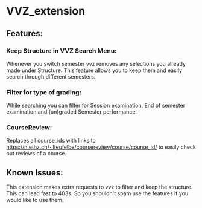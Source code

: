 # VVZ_extension  

## Features:  

### Keep Structure in VVZ Search Menu:  
Whenever you switch semester vvz removes any selections you already made under Structure. This feature allows you to keep them and easily search through different semesters.  

### Filter for type of grading:  
While searching you can filter for Session examination, End of semester examination and (un)graded Semester performance.

### CourseReview:  
Replaces all course_ids with links to https://n.ethz.ch/~lteufelbe/coursereview/course/course_id/ to easily check out reviews of a  course.  

## Known Issues:  
This extension makes extra requests to vvz to filter and keep the structure. This can lead fast to 403s. So you shouldn't spam use the features if you would like to use them.
